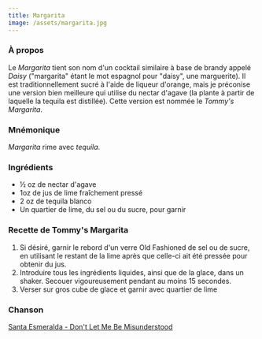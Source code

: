 ```yaml
---
title: Margarita
image: /assets/margarita.jpg
---
```


### À propos

Le _Margarita_ tient son nom d'un cocktail similaire à base de brandy appelé _Daisy_ ("margarita" étant le mot espagnol pour "daisy", une marguerite). Il est traditionnellement sucré à l'aide de liqueur d'orange, mais je préconise une version bien meilleure qui utilise du nectar d'agave (la plante à partir de laquelle la tequila est distillée). Cette version est nommée le _Tommy's Margarita_.

### Mnémonique

_Margarita_ rime avec _tequila_.

### Ingrédients

- ½ oz de nectar d'agave
- 1oz de jus de lime fraîchement pressé
- 2 oz de tequila blanco
- Un quartier de lime, du sel ou du sucre, pour garnir

### Recette de Tommy's Margarita

1. Si désiré, garnir le rebord d'un verre Old Fashioned de sel ou de sucre, en utilisant le restant de la lime après que celle-ci ait été pressée pour obtenir du jus.
2. Introduire tous les ingrédients liquides, ainsi que de la glace, dans un shaker. Secouer vigoureusement pendant au moins 15 secondes.
3. Verser sur gros cube de glace et garnir avec quartier de lime

### Chanson

[Santa Esmeralda - Don't Let Me Be Misunderstood](https://open.spotify.com/track/6rhVKeUhQTGLIRmQOfc9Wo)
